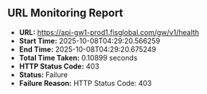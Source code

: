 ## URL Monitoring Report

- **URL:** https://api-gw1-prod1.fisglobal.com/gw/v1/health
- **Start Time:** 2025-10-08T04:29:20.566259
- **End Time:** 2025-10-08T04:29:20.675249
- **Total Time Taken:** 0.10899 seconds
- **HTTP Status Code:** 403
- **Status:** Failure
- **Failure Reason:** HTTP Status Code: 403
